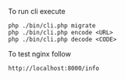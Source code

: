 To run cli execute
```shell
php ./bin/cli.php migrate
php ./bin/cli.php encode <URL>
php ./bin/cli.php decode <CODE>
```

To test nginx follow
```shell
http://localhost:8000/info
```